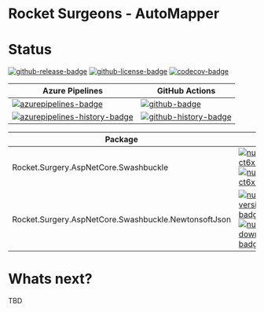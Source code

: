 # Rocket Surgeons - AutoMapper

# Status

<!-- badges -->
[![github-release-badge]][github-release]
[![github-license-badge]][github-license]
[![codecov-badge]][codecov]
<!-- badges -->

<!-- history badges -->
| Azure Pipelines | GitHub Actions |
| --------------- | -------------- |
| [![azurepipelines-badge]][azurepipelines] | [![github-badge]][github] |
| [![azurepipelines-history-badge]][azurepipelines-history] | [![github-history-badge]][github] |
<!-- history badges -->

<!-- nuget packages -->
| Package | NuGet |
| ------- | ----- |
| Rocket.Surgery.AspNetCore.Swashbuckle | [![nuget-version-ct6xneeentdq-badge]![nuget-downloads-ct6xneeentdq-badge]][nuget-ct6xneeentdq] |
| Rocket.Surgery.AspNetCore.Swashbuckle.NewtonsoftJson | [![nuget-version-/w/gvfk4pb9q-badge]![nuget-downloads-/w/gvfk4pb9q-badge]][nuget-/w/gvfk4pb9q] |
<!-- nuget packages -->

# Whats next?

TBD

<!-- generated references -->
[github-release]: https://github.com/RocketSurgeonsGuild/Swashbuckle.Extensions/releases/latest
[github-release-badge]: https://img.shields.io/github/release/RocketSurgeonsGuild/Swashbuckle.Extensions.svg?logo=github&style=flat "Latest Release"
[github-license]: https://github.com/RocketSurgeonsGuild/Swashbuckle.Extensions/blob/master/LICENSE
[github-license-badge]: https://img.shields.io/github/license/RocketSurgeonsGuild/Swashbuckle.Extensions.svg?style=flat "License"
[codecov]: https://codecov.io/gh/RocketSurgeonsGuild/Swashbuckle.Extensions
[codecov-badge]: https://img.shields.io/codecov/c/github/RocketSurgeonsGuild/Swashbuckle.Extensions.svg?color=E03997&label=codecov&logo=codecov&logoColor=E03997&style=flat "Code Coverage"
[azurepipelines]: https://dev.azure.com/rocketsurgeonsguild/Libraries/_build/latest?definitionId=42&branchName=master
[azurepipelines-badge]: https://img.shields.io/azure-devops/build/rocketsurgeonsguild/Libraries/42.svg?color=98C6FF&label=azure%20pipelines&logo=azuredevops&logoColor=98C6FF&style=flat "Azure Pipelines Status"
[azurepipelines-history]: https://dev.azure.com/rocketsurgeonsguild/Libraries/_build?definitionId=42&branchName=master
[azurepipelines-history-badge]: https://buildstats.info/azurepipelines/chart/rocketsurgeonsguild/Libraries/42?includeBuildsFromPullRequest=false "Azure Pipelines History"
[github]: https://github.com/RocketSurgeonsGuild/Swashbuckle.Extensions/actions?query=workflow%3Aci
[github-badge]: https://img.shields.io/github/workflow/status/RocketSurgeonsGuild/Swashbuckle.Extensions/ci.svg?label=github&logo=github&color=b845fc&logoColor=b845fc&style=flat "GitHub Actions Status"
[github-history-badge]: https://buildstats.info/github/chart/RocketSurgeonsGuild/Swashbuckle.Extensions?includeBuildsFromPullRequest=false "GitHub Actions History"
[nuget-ct6xneeentdq]: https://www.nuget.org/packages/Rocket.Surgery.AspNetCore.Swashbuckle/
[nuget-version-ct6xneeentdq-badge]: https://img.shields.io/nuget/v/Rocket.Surgery.AspNetCore.Swashbuckle.svg?color=004880&logo=nuget&style=flat-square "NuGet Version"
[nuget-downloads-ct6xneeentdq-badge]: https://img.shields.io/nuget/dt/Rocket.Surgery.AspNetCore.Swashbuckle.svg?color=004880&logo=nuget&style=flat-square "NuGet Downloads"
[nuget-/w/gvfk4pb9q]: https://www.nuget.org/packages/Rocket.Surgery.AspNetCore.Swashbuckle.NewtonsoftJson/
[nuget-version-/w/gvfk4pb9q-badge]: https://img.shields.io/nuget/v/Rocket.Surgery.AspNetCore.Swashbuckle.NewtonsoftJson.svg?color=004880&logo=nuget&style=flat-square "NuGet Version"
[nuget-downloads-/w/gvfk4pb9q-badge]: https://img.shields.io/nuget/dt/Rocket.Surgery.AspNetCore.Swashbuckle.NewtonsoftJson.svg?color=004880&logo=nuget&style=flat-square "NuGet Downloads"
<!-- generated references -->

<!-- nuke-data
github:
  owner: RocketSurgeonsGuild
  repository: Swashbuckle.Extensions
azurepipelines:
  account: rocketsurgeonsguild
  teamproject: Libraries
  builddefinition: 42
-->

